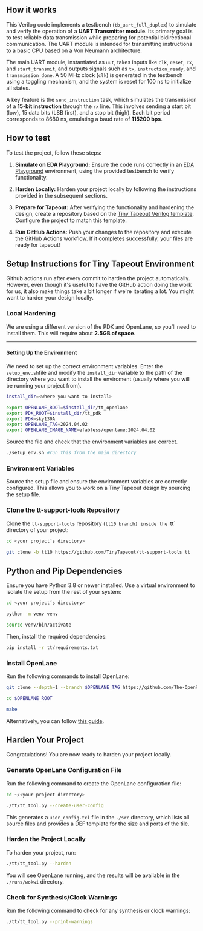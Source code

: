 <!---

This file is used to generate your project datasheet. Please fill in the information below and delete any unused
sections.

You can also include images in this folder and reference them in the markdown. Each image must be less than
512 kb in size, and the combined size of all images must be less than 1 MB.
-->

## How it works


This Verilog code implements a testbench (`tb_uart_full_duplex`) to simulate and verify the operation of a **UART Transmitter module**. Its primary goal is to test reliable data transmission while preparing for potential bidirectional communication. The UART module is intended for transmitting instructions to a basic CPU based on a Von Neumann architecture.

The main UART module, instantiated as `uut`, takes inputs like `clk`, `reset`, `rx`, and `start_transmit`, and outputs signals such as `tx`, `instruction_ready`, and `transmission_done`. A 50 MHz clock (`clk`) is generated in the testbench using a toggling mechanism, and the system is reset for 100 ns to initialize all states.

A key feature is the `send_instruction` task, which simulates the transmission of a **15-bit instruction** through the `rx` line. This involves sending a start bit (low), 15 data bits (LSB first), and a stop bit (high). Each bit period corresponds to 8680 ns, emulating a baud rate of **115200 bps**.

## How to test

To test the project, follow these steps:

1. **Simulate on EDA Playground:** Ensure the code runs correctly in an [EDA Playground](edaplayground.com) environment, using the provided testbench to verify functionality.

2. **Harden Locally:** Harden your project locally by following the instructions provided in the subsequent sections.

3. **Prepare for Tapeout:** After verifying the functionality and hardening the design, create a repository based on the [Tiny Tapeout Verilog template](https://github.com/TinyTapeout/tt10-verilog-template/tree/main). Configure the project to match this template.

4. **Run GitHub Actions:** Push your changes to the repository and execute the GitHub Actions workflow. If it completes successfully, your files are ready for tapeout!


## Setup Instructions for Tiny Tapeout Environment
Github actions run after every commit to harden the project automatically. However, even though it's useful to have the GitHub action doing the work for us, it also make things take a bit longer if we're iterating a lot. You might want to harden your design locally.


### Local Hardening

We are using a different version of the PDK and OpenLane, so you’ll need to install them. This will require about **2.5GB of space**.

---

#### Setting Up the Environment

We need  to set up the correct environment variables. Enter the `setup_env.sh`file and modify the `install_dir` variable to the path of the directory where you want to install the enviroment (usually where you will be running your project from).

```bash
install_dir=<where you want to install>

export OPENLANE_ROOT=$install_dir/tt_openlane
export PDK_ROOT=$install_dir/tt_pdk
export PDK=sky130A
export OPENLANE_TAG=2024.04.02
export OPENLANE_IMAGE_NAME=efabless/openlane:2024.04.02
```

Source the file and check that the environment variables are correct.

```bash
./setup_env.sh #run this from the main directory
```
### Environment Variables

Source the setup file and ensure the environment variables are correctly configured. This allows you to work on a Tiny Tapeout design by sourcing the setup file.

### Clone the tt-support-tools Repository

Clone the `tt-support-tools` repository (`tt10 branch) inside the `tt` directory of your project:

```bash
cd <your project’s directory>

git clone -b tt10 https://github.com/TinyTapeout/tt-support-tools tt
```

## Python and Pip Dependencies

Ensure you have Python 3.8 or newer installed. Use a virtual environment to isolate the setup from the rest of your system:

```bash
cd <your project’s directory>

python -m venv venv

source venv/bin/activate
```

Then, install the required dependencies:

```bash
pip install -r tt/requirements.txt
```

### Install OpenLane

Run the following commands to install OpenLane:

```bash
git clone --depth=1 --branch $OPENLANE_TAG https://github.com/The-OpenROAD-Project/OpenLane.git $OPENLANE_ROOT

cd $OPENLANE_ROOT

make
```

Alternatively, you can follow [this guide](https://www.tinytapeout.com/guides/local-hardening/).

## Harden Your Project

Congratulations! You are now ready to harden your project locally.

### Generate OpenLane Configuration File

Run the following command to create the OpenLane configuration file:

```bash
cd ~/<your project directory>

./tt/tt_tool.py --create-user-config
```

This generates a `user_config.tcl` file in the `./src` directory, which lists all source files and provides a DEF template for the size and ports of the tile.

### Harden the Project Locally

To harden your project, run:

```bash
./tt/tt_tool.py --harden
```

You will see OpenLane running, and the results will be available in the `./runs/wokwi` directory.

### Check for Synthesis/Clock Warnings

Run the following command to check for any synthesis or clock warnings:

```bash
./tt/tt_tool.py --print-warnings
```

